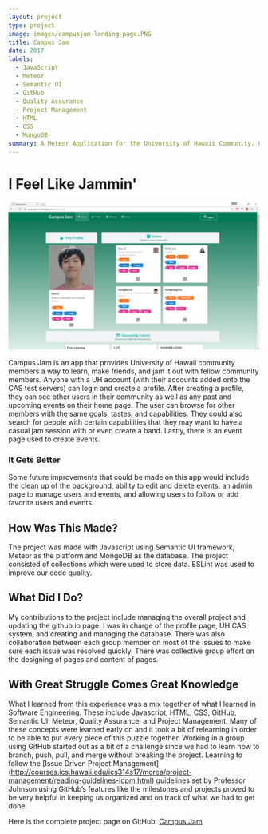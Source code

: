 ```yaml
---
layout: project
type: project
image: images/campusjam-landing-page.PNG
title: Campus Jam
date: 2017
labels:
  - JavaScript
  - Meteor
  - Semantic UI
  - GitHub
  - Quality Assurance
  - Project Management
  - HTML
  - CSS
  - MongoDB
summary: A Meteor Application for the University of Hawaii Community. Create your profile and start creating new friendships through music!
---
```


# I Feel Like Jammin'

<img class="ui medium left rounded floated image" src="../images/campusjam-home-page.PNG">

Campus Jam is an app that provides University of Hawaii community members a way to learn, make friends, and jam it out with fellow community members. Anyone with a UH account (with their accounts added onto the CAS test servers) can login and create a profile. After creating a profile, they can see other users in their community as well as any past and upcoming events on their home page. The user can browse for other members with the same goals, tastes, and capabilities. They could also search for people with certain capabilities that they may want to have a casual jam session with or even create a band. Lastly, there is an event page used to create events.

### It Gets Better
Some future improvements that could be made on this app would include the clean up of the background, ability to edit and delete events, an admin page to manage users and events, and allowing users to follow or add favorite users and events.

## How Was This Made?
The project was made with Javascript using Semantic UI framework, Meteor as the platform and MongoDB as the database. The project consisted of collections which were used to store data. ESLint was used to improve our code quality.

## What Did I Do?
My contributions to the project include managing the overall project and updating the github.io page. I was in charge of the profile page, UH CAS system, and creating and managing the database. There was also collaboration between each group member on most of the issues to make sure each issue was resolved quickly. There was collective group effort on the designing of pages and content of pages.


## With Great Struggle Comes Great Knowledge
What I learned from this experience was a mix together of what I learned in Software Engineering. These include Javascript, HTML, CSS, GitHub, Semantic UI, Meteor, Quality Assurance, and Project Management. Many of these concepts were learned early on and it took a bit of relearning in order to be able to put every piece of this puzzle together. Working in a group using GitHub started out as a bit of a challenge since we had to learn how to branch, push, pull, and merge without breaking the project. Learning to follow the [Issue Driven Project Management] (http://courses.ics.hawaii.edu/ics314s17/morea/project-management/reading-guidelines-idpm.html) guidelines set by Professor Johnson using GitHub’s features like the milestones and projects proved to be very helpful in keeping us organized and on track of what we had to get done. 


Here is the complete project page on GitHub: [Campus Jam](https://campusjam.github.io/)